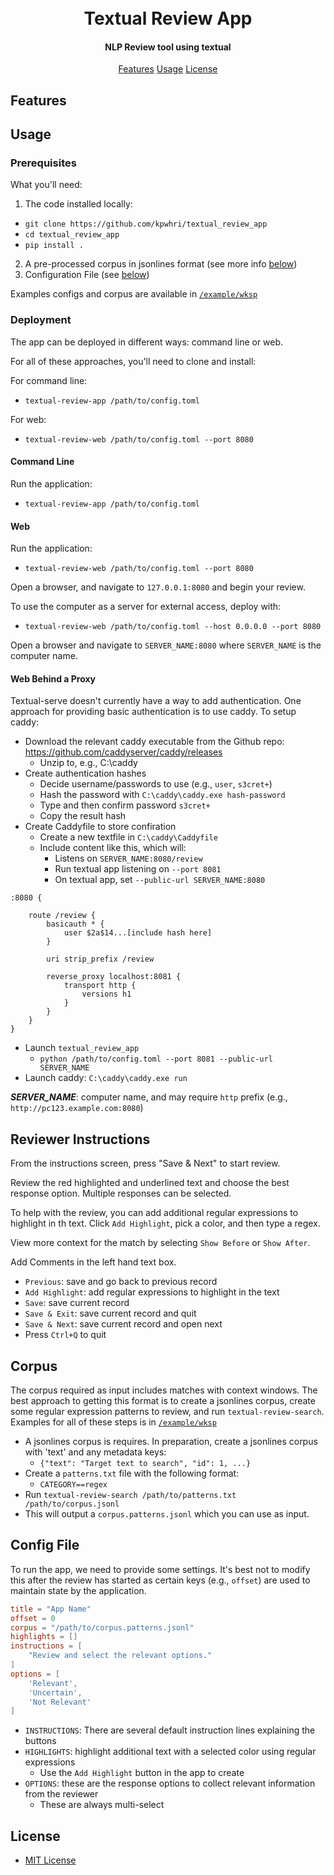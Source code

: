 
<h1 style="text-align: center;">
    <!--- img src="" --->
    <br>
    Textual Review App
    <br>
</h1>

<h4 style="text-align: center;">
    NLP Review tool using textual
</h4>

<p style="text-align: center">
    <a href="#features">Features</a>
    <a href="#usage">Usage</a>
    <a href="#license">License</a>
</p>

## Features

## Usage

### Prerequisites

What you'll need:
1. The code installed locally:
  * `git clone https://github.com/kpwhri/textual_review_app`
  * `cd textual_review_app`
  * `pip install .`
2. A pre-processed corpus in jsonlines format (see more info [below](#corpus))
3. Configuration File (see [below](#config-file))

Examples configs and corpus are available in [`/example/wksp`](/example/wksp)

### Deployment

The app can be deployed in different ways: command line or web.

For all of these approaches, you'll need to clone and install:


For command line:
* `textual-review-app /path/to/config.toml`

For web:
* `textual-review-web /path/to/config.toml --port 8080`

#### Command Line

Run the application:
* `textual-review-app /path/to/config.toml`

#### Web

Run the application:
* `textual-review-web /path/to/config.toml --port 8080`

Open a browser, and navigate to `127.0.0.1:8080` and begin your review.

To use the computer as a server for external access, deploy with:
* `textual-review-web /path/to/config.toml --host 0.0.0.0 --port 8080`

Open a browser and navigate to `SERVER_NAME:8080` where `SERVER_NAME` is the computer name.


#### Web Behind a Proxy

Textual-serve doesn't currently have a way to add authentication. One approach for providing basic authentication is to use caddy. To setup caddy:
* Download the relevant caddy executable from the Github repo: https://github.com/caddyserver/caddy/releases
  * Unzip to, e.g., C:\caddy
* Create authentication hashes
  * Decide username/passwords to use (e.g., `user`, `s3cret+`)
  * Hash the password with `C:\caddy\caddy.exe hash-password`
  * Type and then confirm password `s3cret+`
  * Copy the result hash
* Create Caddyfile to store confiration
  * Create a new textfile in `C:\caddy\Caddyfile`
  * Include content like this, which will:
    * Listens on `SERVER_NAME:8080/review`
    * Run textual app listening on `--port 8081`
    * On textual app, set `--public-url SERVER_NAME:8080`

```
:8080 {

    route /review {
        basicauth * {
            user $2a$14...[include hash here]
        }

        uri strip_prefix /review

        reverse_proxy localhost:8081 {
            transport http {
                versions h1
            }
        }
    }
}
```
* Launch `textual_review_app`
  * `python /path/to/config.toml --port 8081 --public-url SERVER_NAME`
* Launch caddy: `C:\caddy\caddy.exe run`

***SERVER_NAME***: computer name, and may require `http` prefix (e.g., `http://pc123.example.com:8080`)


## Reviewer Instructions

From the instructions screen, press "Save & Next" to start review.

Review the red highlighted and underlined text and choose the best response option. Multiple responses can be selected.

To help with the review, you can add additional regular expressions to highlight in th text. Click `Add Highlight`, pick a color, and then type a regex.

View more context for the match by selecting `Show Before` or `Show After`.

Add Comments in the left hand text box.

* `Previous`: save and go back to previous record
* `Add Highlight`: add regular expressions to highlight in the text
* `Save`: save current record
* `Save & Exit`: save current record and quit
* `Save & Next`: save current record and open next
* Press `Ctrl+Q` to quit



## Corpus

The corpus required as input includes matches with context windows. The best approach to getting this format is to create a jsonlines corpus, create some regular expression patterns to review, and run `textual-review-search`. Examples for all of these steps is in [`/example/wksp`](/example/wksp)

* A jsonlines corpus is requires. In preparation, create a jsonlines corpus with 'text' and any metadata keys:
  * `{"text": "Target text to search", "id": 1, ...}`
* Create a `patterns.txt` file with the following format:
  * `CATEGORY==regex`
* Run `textual-review-search /path/to/patterns.txt /path/to/corpus.jsonl`
* This will output a `corpus.patterns.jsonl` which you can use as input.

## Config File

To run the app, we need to provide some settings. It's best not to modify this after the review has started as certain keys (e.g., `offset`) are used to maintain state by the application.

```toml
title = "App Name"
offset = 0
corpus = "/path/to/corpus.patterns.jsonl"
highlights = []
instructions = [
    "Review and select the relevant options."
]
options = [
    'Relevant',
    'Uncertain',
    'Not Relevant'
]
```

* `INSTRUCTIONS`: There are several default instruction lines explaining the buttons
* `HIGHLIGHTS`: highlight additional text with a selected color using regular expressions
  * Use the `Add Highlight` button in the app to create
* `OPTIONS`: these are the response options to collect relevant information from the reviewer
  * These are always multi-select

## License

* [MIT License](https://kpwhri.mit-license.org)
